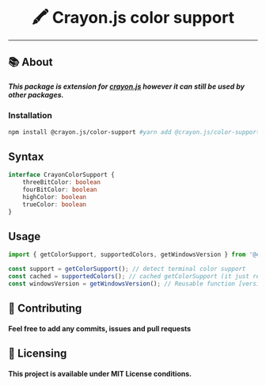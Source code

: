 <font size="6"><p align="center"><b>🖍️ Crayon.js color support</b></p></font>
<hr />

## :books: About
##### This package is extension for [crayon.js](https://github.com/crayon-js/crayon) however it can still be used by other packages.

### Installation
```bash
npm install @crayon.js/color-support #yarn add @crayon.js/color-support
```

## Syntax
```ts
interface CrayonColorSupport {
	threeBitColor: boolean
	fourBitColor: boolean
	highColor: boolean
	trueColor: boolean
}
```

## Usage
```ts
import { getColorSupport, supportedColors, getWindowsVersion } from '@crayon.js/color-support';

const support = getColorSupport(); // detect terminal color support
const cached = supportedColors(); // cached getColorSupport (it just returns cached object)
const windowsVersion = getWindowsVersion(); // Reusable function [version (7/8/10...), versionId (14931...)], empty if detected system is not Windows
```

## :handshake: Contributing
#### Feel free to add any commits, issues and pull requests

## :memo: Licensing
#### This project is available under MIT License conditions.